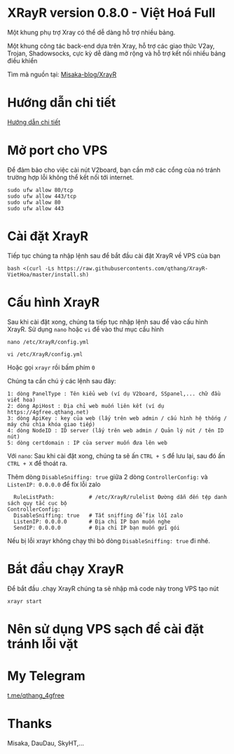 # XRayR version 0.8.0 - Việt Hoá Full
Một khung phụ trợ Xray có thể dễ dàng hỗ trợ nhiều bảng.

Một khung công tác back-end dựa trên Xray, hỗ trợ các giao thức V2ay, Trojan, Shadowsocks, cực kỳ dễ dàng mở rộng và hỗ trợ kết nối nhiều bảng điều khiển

Tìm mã nguồn tại: [Misaka-blog/XrayR](https://github.com/Misaka-blog/XrayR)

# Hướng dẫn chi tiết

[Hướng dẫn chi tiết](https://crackair.gitbook.io/xrayr-project/)

# Mở port cho VPS
Để đảm bảo cho việc cài nút V2board, bạn cần mở các cổng của nó tránh trường hợp lỗi không thể kết nối tới internet.

```
sudo ufw allow 80/tcp
sudo ufw allow 443/tcp
sudo ufw allow 80
sudo ufw allow 443
```

# Cài đặt XrayR
Tiếp tục chúng ta nhập lệnh sau để bắt đầu cài đặt XrayR về VPS của bạn

```
bash <(curl -Ls https://raw.githubusercontents.com/qthang/XrayR-VietHoa/master/install.sh)
```
# Cấu hình XrayR
Sau khi cài đặt xong, chúng ta tiếp tục nhập lệnh sau để vào cấu hình XrayR. Sử dụng `nano` hoặc `vi` để vào thư mục cấu hình

```
nano /etc/XrayR/config.yml
```
```
vi /etc/XrayR/config.yml
```
Hoặc gọi `xrayr` rồi bấm phím `0`

Chúng ta cần chú ý các lệnh sau đây:
```
1: dòng PanelType : Tên kiểu web (ví dụ V2board, SSpanel,... chữ đầu viết hoa)
2: dòng ApiHost : Địa chỉ web muốn liên kết (ví dụ https://4gfree.qthang.net)
3: dòng ApiKey : key của web (lấy trên web admin / cấu hình hệ thống / máy chủ chìa khóa giao tiếp)
4: dòng NodeID : ID server (lấy trên web admin / Quản lý nút / tên ID nút)
5: dòng certdomain : IP của server muốn đưa lên web
```
Với `nano`: Sau khi cài đặt xong, chúng ta sẽ ấn `CTRL + S` để lưu lại, sau đó ấn `CTRL + X` để thoát ra.


Thêm dòng `DisableSniffing: true` giữa 2 dòng `ControllerConfig:` và `ListenIP: 0.0.0.0` để fix lỗi zalo
```
  RuleListPath:           # /etc/XrayR/rulelist Đường dẫn đến tệp danh sách quy tắc cục bộ
ControllerConfig:
  DisableSniffing: true   # Tắt sniffing để fix lỗi zalo 
  ListenIP: 0.0.0.0       # Địa chỉ IP bạn muốn nghe
  SendIP: 0.0.0.0         # Địa chỉ IP bạn muốn gửi gói
```
Nếu bị lỗi xrayr không chạy thì bỏ dòng `DisableSniffing: true` đi nhé.

# Bắt đầu chạy XrayR
Để bắt đầu .chạy XrayR chúng ta sẽ nhập mã code này trong VPS tạo nút
```
xrayr start
```

# Nên sử dụng VPS sạch để cài đặt tránh lỗi vặt
# My Telegram
[t.me/qthang_4gfree](https://t.me/qthang_4gfree)

# Thanks
Misaka, DauDau, SkyHT,...
